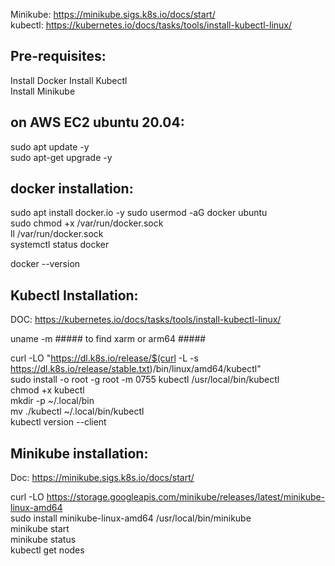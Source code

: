 Minikube: https://minikube.sigs.k8s.io/docs/start/  
kubectl: https://kubernetes.io/docs/tasks/tools/install-kubectl-linux/  

Pre-requisites:    
------------
Install Docker
Install Kubectl  
Install Minikube    
   

on AWS EC2 ubuntu 20.04: 
-----------
sudo apt update -y  
sudo apt-get upgrade -y  

docker installation:   
-------------------
sudo apt install docker.io  -y
sudo usermod -aG docker ubuntu  
sudo chmod +x /var/run/docker.sock  
ll /var/run/docker.sock  
systemctl status docker  

docker --version  

Kubectl Installation:   
--------------------  

DOC: https://kubernetes.io/docs/tasks/tools/install-kubectl-linux/  

uname -m  ##### to find xarm or arm64 #####

curl -LO "https://dl.k8s.io/release/$(curl -L -s https://dl.k8s.io/release/stable.txt)/bin/linux/amd64/kubectl"    
sudo install -o root -g root -m 0755 kubectl /usr/local/bin/kubectl    
chmod +x kubectl    
mkdir -p ~/.local/bin    
mv ./kubectl ~/.local/bin/kubectl    
kubectl version --client    

Minikube installation:     
--------------------  
Doc: https://minikube.sigs.k8s.io/docs/start/  

curl -LO https://storage.googleapis.com/minikube/releases/latest/minikube-linux-amd64    
sudo install minikube-linux-amd64 /usr/local/bin/minikube    
minikube start    
minikube status  
kubectl get nodes  

